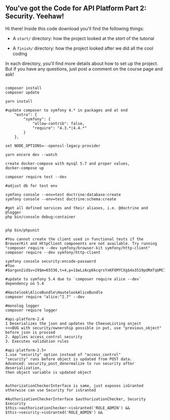 ## You've got the Code for API Platform Part 2: Security. Yeehaw!

Hi there! Inside this code download you'll find the following things:

* A `start/` directory: how the project looked at the *start* of the tutorial

* A `finish/` directory: how the project looked after we did all the cool coding

In each directory, you'll find more details about how to set up the project.
But if you have any questions, just post a comment on the course page and
ask!


```

composer install
composer update

yarn install

#update composer to symfony 4.* in packages and at end
    "extra": {
        "symfony": {
            "allow-contrib": false,
            "require": "4.3.*|4.4.*"
        }
    },

set NODE_OPTIONS=--openssl-legacy-provider

yarn encore dev --watch

create docker-compose with mysql 5.7 and proper values,
docker-compose up

composer require test --dev

#adjust db for test env

symfony console --env=test doctrine:database:create
symfony console --env=test doctrine:schema:create 

#get all defined services and their aliases, i.e. @doctrine and @logger
php bin/console debug:container


php bin/phpunit

#You cannot create the client used in functional tests if the BrowserKit and HttpClient components are not available. Try running "composer require --dev symfony/browser-kit symfony/http-client"
composer require --dev symfony/http-client

symfony console security:encode-password
#foo
#$argon2id$v=19$m=65536,t=4,p=1$wLzAcp6kcqrsYxKFXMYCXg$4o3519pdRmTqUMC7BIr25X4oX3R6/nccZfD21+DGNZI

#update to symfony 5.4 due to `composer require alice --dev` dependency on 5.4

#Hautelook\AliceBundle\HautelookAliceBundle
composer require "alice:^2.7" --dev

#monolog logger
composer require logger

#api-platform-2.4
1 Deserializes the json and updates the CheeseListing onject
>>>BUG with security/ownership possible in put, use "previous_object" before json is prossed
2. Applies access_control security
3. Executes validation rules

#api-platform-2.5+
1.use "security" option instead of "access_control"
"security" runs before object is updated from POST data.
Advanced: security_post_denormalize to run security after deserialization,
then object variable is updated object


AuthorizationCheckerInterface is same, just exposes isGranted
otherwise can use Security for isGranted

#AuthorizationCheckerInterface $authorizationChecker, Security $security
$this->authorizationChecker->isGranted('ROLE_ADMIN') &&
$this->security->isGranted('ROLE_ADMIN') &&


```